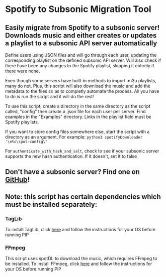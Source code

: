 # Spotify to Subsonic Migration Tool

## Easily migrate from Spotify to a subsonic server! Downloads music and either creates or updates a playlist to a subsonic API server automatically

Define users using JSON files and will go through each user, updating the corresponding playlist on the defined subsonic API server. Will also check if there have been any changes to the Spotify playlist, skipping it entirely if there were none.

Even though some servers have built-in methods to import .m3u playlists, many do not. Plus, this script will also download the music and add the metadata to the files so as to completly automate the process. All you have to do is run the script and it will do the rest! 

To use this script, create a directory in the same directory as the script called, "config" then create a .json file for each user per server. Find examples in the "Examples" directory. Links in the playlist field must be Spotify playlists.

If you want to store config files somewhere else, start the script with a directory as an argument. For example: `python3 spotifyDownloader '\etc\spot-config\'`

For `authenticate_with_hash_and_salt`, check to see if your subsonic server supports the new hash authentication. If it doesn't, set it to false

## Don't have a subsonic server? Find one on [GitHub](https://github.com/topics/subsonic-server)!

## Note: this script has certain dependencies which must be installed separately:
### TagLib
To install TagLib, click [here](https://pypi.org/project/pytaglib/) and follow the instructions for your OS before running PIP

### FFmpeg 
This script uses spotDL to download the music, which requires FFmpeg to be installed. To install FFmpeg, click [here](https://ffmpeg.org/download.html) and follow the instructions for your OS before running PIP